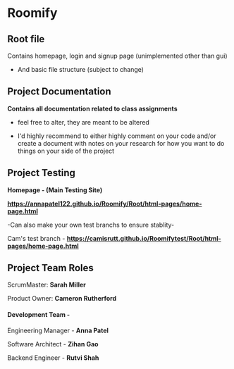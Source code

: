 # Roomify


## Root file

Contains homepage, login and signup page (unimplemented other than gui)

- And basic file structure (subject to change)

## Project Documentation

**Contains all documentation related to class assignments**

- feel free to alter, they are meant to be altered

- I'd highly recommend to either highly comment on your code and/or create a document 
with notes on your research for how you want to do things on your side of the project

## Project Testing
**Homepage - (Main Testing Site)**

**https://annapatel122.github.io/Roomify/Root/html-pages/home-page.html**

-Can also make your own test branchs to ensure stablity-

Cam's test branch - **https://camisrutt.github.io/Roomifytest/Root/html-pages/home-page.html**

## Project Team Roles

ScrumMaster: **Sarah Miller**

Product Owner: **Cameron Rutherford**

#### Development Team - 
  
Engineering Manager - **Anna Patel**

Software Architect - **Zihan Gao**

Backend Engineer - **Rutvi Shah**
